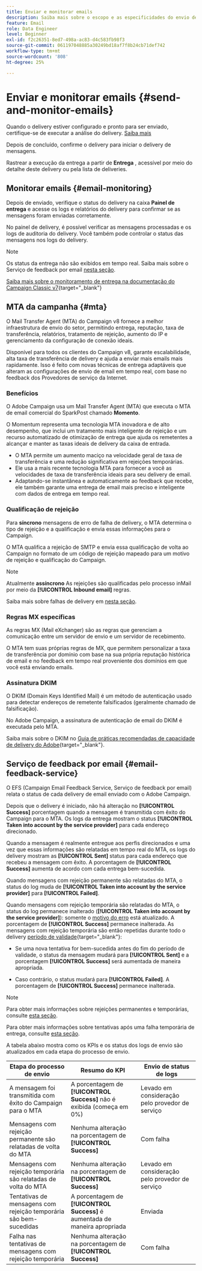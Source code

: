 ```yaml
---
title: Enviar e monitorar emails
description: Saiba mais sobre o escopo e as especificidades do envio de emails com o Adobe Campaign
feature: Email
role: Data Engineer
level: Beginner
exl-id: f2c26351-8ed7-498a-ac83-d4c583fb98f3
source-git-commit: 061197048885a30249bd18af7f8b24cb71def742
workflow-type: tm+mt
source-wordcount: '808'
ht-degree: 25%

---
```



# Enviar e monitorar emails  {#send-and-monitor-emails}

Quando o delivery estiver configurado e pronto para ser enviado, certifique-se de executar a análise do delivery. [Saiba mais](delivery-analysis.md)

Depois de concluído, confirme o delivery para iniciar o delivery de mensagens.

Rastrear a execução da entrega a partir de **Entrega** , acessível por meio do detalhe deste delivery ou pela lista de deliveries.

## Monitorar emails {#email-monitoring}

Depois de enviado, verifique o status do delivery na caixa **Painel de entrega** e acesse os logs e relatórios do delivery para confirmar se as mensagens foram enviadas corretamente.

No painel de delivery, é possível verificar as mensagens processadas e os logs de auditoria do delivery. Você também pode controlar o status das mensagens nos logs do delivery.

>[!NOTE]
>
>Os status da entrega não são exibidos em tempo real. Saiba mais sobre o Serviço de feedback por email [nesta seção](#email-feedback-service).


[Saiba mais sobre o monitoramento de entrega na documentação do Campaign Classic v7](https://experienceleague.adobe.com/docs/campaign-classic/using/sending-messages/key-steps-when-creating-a-delivery/delivery-bestpractices/track-and-monitor.html){target="_blank"}

## MTA da campanha {#mta}

O Mail Transfer Agent (MTA) do Campaign v8 fornece a melhor infraestrutura de envio do setor, permitindo entrega, reputação, taxa de transferência, relatórios, tratamento de rejeição, aumento do IP e gerenciamento da configuração de conexão ideais.

Disponível para todos os clientes do Campaign v8, garante escalabilidade, alta taxa de transferência de delivery e ajuda a enviar mais emails mais rapidamente. Isso é feito com novas técnicas de entrega adaptáveis que alteram as configurações de envio de email em tempo real, com base no feedback dos Provedores de serviço da Internet.

### Benefícios

O Adobe Campaign usa um Mail Transfer Agent (MTA) que executa o MTA de email comercial do SparkPost chamado **Momento**.

O Momentum representa uma tecnologia MTA inovadora e de alto desempenho, que inclui um tratamento mais inteligente de rejeição e um recurso automatizado de otimização de entrega que ajuda os remetentes a alcançar e manter as taxas ideais de delivery da caixa de entrada.

* O MTA permite um aumento maciço na velocidade geral de taxa de transferência e uma redução significativa em rejeições temporárias.
* Ele usa a mais recente tecnologia MTA para fornecer a você as velocidades de taxa de transferência ideais para seu delivery de email.
* Adaptando-se instantânea e automaticamente ao feedback que recebe, ele também garante uma entrega de email mais preciso e inteligente com dados de entrega em tempo real.

### Qualificação de rejeição

Para **síncrono** mensagens de erro de falha de delivery, o MTA determina o tipo de rejeição e a qualificação e envia essas informações para o Campaign.

O MTA qualifica a rejeição de SMTP e envia essa qualificação de volta ao Campaign no formato de um código de rejeição mapeado para um motivo de rejeição e qualificação do Campaign.

>[!NOTE]
>
>Atualmente **assíncrono** As rejeições são qualificadas pelo processo inMail por meio da **[!UICONTROL Inbound email]** regras.

Saiba mais sobre falhas de delivery em [nesta seção](delivery-failures.md).


### Regras MX específicas

As regras MX (Mail eXchanger) são as regras que gerenciam a comunicação entre um servidor de envio e um servidor de recebimento.

O MTA tem suas próprias regras de MX, que permitem personalizar a taxa de transferência por domínio com base na sua própria reputação histórica de email e no feedback em tempo real proveniente dos domínios em que você está enviando emails.

### Assinatura DKIM

O DKIM (Domain Keys Identified Mail) é um método de autenticação usado para detectar endereços de remetente falsificados (geralmente chamado de falsificação).

No Adobe Campaign, a assinatura de autenticação de email do DKIM é executada pelo MTA.

Saiba mais sobre o DKIM no [Guia de práticas recomendadas de capacidade de delivery do Adobe](https://experienceleague.adobe.com/docs/deliverability-learn/deliverability-best-practice-guide/transition-process/infrastructure.html?lang=pt-BR#authentication){target="_blank"}.

## Serviço de feedback por email {#email-feedback-service}

O EFS (Campaign Email Feedback Service, Serviço de feedback por email) relata o status de cada delivery de email enviado com o Adobe Campaign.

Depois que o delivery é iniciado, não há alteração no **[!UICONTROL Success]** porcentagem quando a mensagem é transmitida com êxito do Campaign para o MTA. Os logs da entrega mostram o status **[!UICONTROL Taken into account by the service provider]** para cada endereço direcionado.

Quando a mensagem é realmente entregue aos perfis direcionados e uma vez que essas informações são relatadas em tempo real do MTA, os logs do delivery mostram as **[!UICONTROL Sent]** status para cada endereço que recebeu a mensagem com êxito. A porcentagem de **[!UICONTROL Success]** aumenta de acordo com cada entrega bem-sucedida.

Quando mensagens com rejeição permanente são relatadas do MTA, o status do log muda de **[!UICONTROL Taken into account by the service provider]** para **[!UICONTROL Failed]**<!-- and the **[!UICONTROL Bounces + errors]** percentage is increased accordingly-->.

Quando mensagens com rejeição temporária são relatadas do MTA, o status do log permanece inalterado (**[!UICONTROL Taken into account by the service provider]**): somente o [motivo do erro](delivery-failures.md#delivery-failure-reasons) está atualizado<!-- and the **[!UICONTROL Bounces + errors]** percentage is increased accordingly-->. A porcentagem de **[!UICONTROL Success]** permanece inalterada. As mensagens com rejeição temporária são então repetidas durante todo o delivery [período de validade](https://experienceleague.adobe.com/docs/campaign-classic/using/sending-messages/key-steps-when-creating-a-delivery/steps-sending-the-delivery.html#defining-validity-period){target="_blank"}:

* Se uma nova tentativa for bem-sucedida antes do fim do período de validade, o status da mensagem mudará para **[!UICONTROL Sent]** e a porcentagem **[!UICONTROL Success]** será aumentada de maneira apropriada.

* Caso contrário, o status mudará para **[!UICONTROL Failed]**. A porcentagem de **[!UICONTROL Success]** <!--and **[!UICONTROL Bounces + errors]** -->permanece inalterada.

>[!NOTE]
>
>Para obter mais informações sobre rejeições permanentes e temporárias, consulte [esta seção](delivery-failures.md#delivery-failure-reasons).
>
>Para obter mais informações sobre tentativas após uma falha temporária de entrega, consulte [esta seção](delivery-failures.md#retries).

A tabela abaixo mostra como os KPIs e os status dos logs de envio são atualizados em cada etapa do processo de envio.

| Etapa do processo de envio | Resumo do KPI | Envio de status de logs |
|--- |--- |--- |
| A mensagem foi transmitida com êxito do Campaign para o MTA | A porcentagem de **[!UICONTROL Success]** não é exibida (começa em 0%) | Levado em consideração pelo provedor de serviço |
| Mensagens com rejeição permanente são relatadas de volta do MTA | Nenhuma alteração na porcentagem de **[!UICONTROL Success]** | Com falha |
| Mensagens com rejeição temporária são relatadas de volta do MTA | Nenhuma alteração na porcentagem de **[!UICONTROL Success]** | Levado em consideração pelo provedor de serviço |
| Tentativas de mensagens com rejeição temporária são bem-sucedidas | A porcentagem de **[!UICONTROL Success]** é aumentada de maneira apropriada | Enviada |
| Falha nas tentativas de mensagens com rejeição temporária | Nenhuma alteração na porcentagem de **[!UICONTROL Success]** | Com falha |
